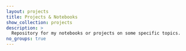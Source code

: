 ```yaml
---
layout: projects
title: Projects & Notebooks
show_collection: projects
description: >
  Repository for my notebooks or projects on some specific topics. 
no_groups: true
---
```

